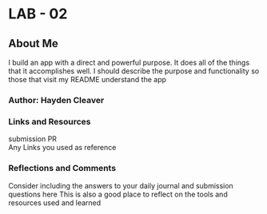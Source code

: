 # LAB - 02

## About Me

I build an app with a direct and powerful purpose. It does all of the things that it accomplishes well. I should describe the purpose and functionality so those that visit my README understand the app

### Author: Hayden Cleaver

### Links and Resources

submission PR \
Any Links you used as reference

### Reflections and Comments

Consider including the answers to your daily journal and submission questions here
This is also a good place to reflect on the tools and resources used and learned
